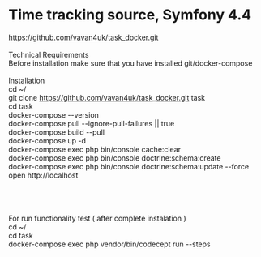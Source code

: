 # Time tracking source, Symfony 4.4<br />
https://github.com/vavan4uk/task_docker.git<br />
<br />
Technical Requirements<br />
Before installation make sure that you have installed git/docker-compose<br />
<br />
Installation<br />
cd ~/ <br />
git clone https://github.com/vavan4uk/task_docker.git task <br />
cd task <br />
docker-compose --version<br />
docker-compose pull --ignore-pull-failures || true<br />
docker-compose build --pull<br />
docker-compose up -d<br />
docker-compose exec php bin/console cache:clear<br />
docker-compose exec php bin/console doctrine:schema:create<br />
docker-compose exec php bin/console doctrine:schema:update --force<br />
open http://localhost<br />
<br />
<br />
<br />
<br />
For run functionality test ( after complete instalation ) <br />
cd ~/ <br />
cd task <br />
docker-compose exec php vendor/bin/codecept run --steps <br />
